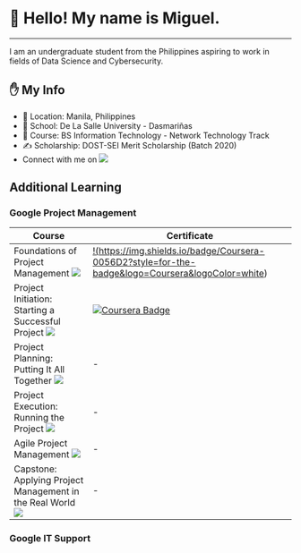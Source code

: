 # 👋 Hello! My name is Miguel.
---
I am an undergraduate student from the Philippines aspiring to work in fields of Data Science and Cybersecurity.

## ✋ My Info 
- 📌 Location: Manila, Philippines
- 🏫 School: De La Salle University - Dasmariñas 
- 🌱 Course: BS Information Technology - Network Technology Track
- ✍ Scholarship: DOST-SEI Merit Scholarship (Batch 2020)
- Connect with me on <a href="https://www.linkedin.com/in/miguel-andrew-cayetano/"><img src="https://img.shields.io/badge/LinkedIn-0077B5?style=for-the-badge&logo=linkedin&logoColor=white"></a>

## Additional Learning
### Google Project Management 
|Course|Certificate|
|---|---|
|Foundations of Project Management ![](https://img.shields.io/badge/Status-Complete-green)|<a href="https://coursera.org/share/0c5d0d5d37e29745ba7f388ef8230646" target="_blank" rel="noopener noreferrer">!(https://img.shields.io/badge/Coursera-0056D2?style=for-the-badge&logo=Coursera&logoColor=white)</a>|
|Project Initiation: Starting a Successful Project ![](https://img.shields.io/badge/Status-Complete-green)|<a href="https://coursera.org/share/bc3b625ad3469fe2c52a91062d762cf8" target="_blank" rel="noopener noreferrer">![Coursera Badge](https://img.shields.io/badge/Coursera-0056D2?style=for-the-badge&logo=Coursera&logoColor=white)</a>|
|Project Planning: Putting It All Together ![](https://img.shields.io/badge/Status-Ongoing-yellow)|-|
|Project Execution: Running the Project ![](https://img.shields.io/badge/Status-Not%20Started-inactive)|-|
|Agile Project Management ![](https://img.shields.io/badge/Status-Not%20Started-inactive)|-|
|Capstone: Applying Project Management in the Real World ![](https://img.shields.io/badge/Status-Not%20Started-inactive)|-|


### Google IT Support


<!--
- 🔭 I’m currently working on ...
- 🌱 I’m currently learning ...
- 👯 I’m looking to collaborate on ...
- 🤔 I’m looking for help with ...
- 💬 Ask me about ...
- 📫 How to reach me: ...
- 😄 Pronouns: ...
- ⚡ Fun fact: ...
-->
